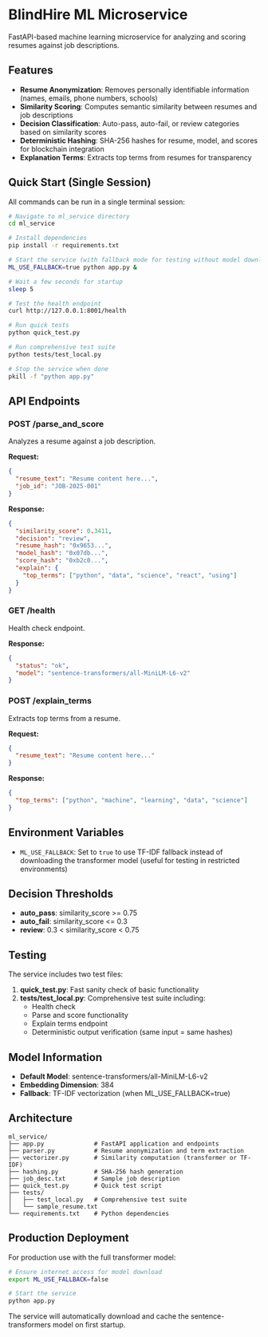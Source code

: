 # BlindHire ML Microservice

FastAPI-based machine learning microservice for analyzing and scoring resumes against job descriptions.

## Features

- **Resume Anonymization**: Removes personally identifiable information (names, emails, phone numbers, schools)
- **Similarity Scoring**: Computes semantic similarity between resumes and job descriptions
- **Decision Classification**: Auto-pass, auto-fail, or review categories based on similarity scores
- **Deterministic Hashing**: SHA-256 hashes for resume, model, and scores for blockchain integration
- **Explanation Terms**: Extracts top terms from resumes for transparency

## Quick Start (Single Session)

All commands can be run in a single terminal session:

```bash
# Navigate to ml_service directory
cd ml_service

# Install dependencies
pip install -r requirements.txt

# Start the service (with fallback mode for testing without model download)
ML_USE_FALLBACK=true python app.py &

# Wait a few seconds for startup
sleep 5

# Test the health endpoint
curl http://127.0.0.1:8001/health

# Run quick tests
python quick_test.py

# Run comprehensive test suite
python tests/test_local.py

# Stop the service when done
pkill -f "python app.py"
```

## API Endpoints

### POST /parse_and_score
Analyzes a resume against a job description.

**Request:**
```json
{
  "resume_text": "Resume content here...",
  "job_id": "JOB-2025-001"
}
```

**Response:**
```json
{
  "similarity_score": 0.3411,
  "decision": "review",
  "resume_hash": "0x9653...",
  "model_hash": "0x07db...",
  "score_hash": "0xb2c0...",
  "explain": {
    "top_terms": ["python", "data", "science", "react", "using"]
  }
}
```

### GET /health
Health check endpoint.

**Response:**
```json
{
  "status": "ok",
  "model": "sentence-transformers/all-MiniLM-L6-v2"
}
```

### POST /explain_terms
Extracts top terms from a resume.

**Request:**
```json
{
  "resume_text": "Resume content here..."
}
```

**Response:**
```json
{
  "top_terms": ["python", "machine", "learning", "data", "science"]
}
```

## Environment Variables

- `ML_USE_FALLBACK`: Set to `true` to use TF-IDF fallback instead of downloading the transformer model (useful for testing in restricted environments)

## Decision Thresholds

- **auto_pass**: similarity_score >= 0.75
- **auto_fail**: similarity_score <= 0.3
- **review**: 0.3 < similarity_score < 0.75

## Testing

The service includes two test files:

1. **quick_test.py**: Fast sanity check of basic functionality
2. **tests/test_local.py**: Comprehensive test suite including:
   - Health check
   - Parse and score functionality
   - Explain terms endpoint
   - Deterministic output verification (same input = same hashes)

## Model Information

- **Default Model**: sentence-transformers/all-MiniLM-L6-v2
- **Embedding Dimension**: 384
- **Fallback**: TF-IDF vectorization (when ML_USE_FALLBACK=true)

## Architecture

```
ml_service/
├── app.py              # FastAPI application and endpoints
├── parser.py           # Resume anonymization and term extraction
├── vectorizer.py       # Similarity computation (transformer or TF-IDF)
├── hashing.py          # SHA-256 hash generation
├── job_desc.txt        # Sample job description
├── quick_test.py       # Quick test script
├── tests/
│   ├── test_local.py   # Comprehensive test suite
│   └── sample_resume.txt
└── requirements.txt    # Python dependencies
```

## Production Deployment

For production use with the full transformer model:

```bash
# Ensure internet access for model download
export ML_USE_FALLBACK=false

# Start the service
python app.py
```

The service will automatically download and cache the sentence-transformers model on first startup.
